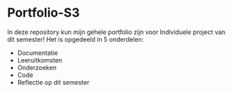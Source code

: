 # Portfolio-S3

In deze repository kun mijn gehele portfolio zijn voor Individuele project van dit semester!
Het is opgedeeld in 5 onderdelen:
- Documentatie
- Leeruitkomsten
- Onderzoeken
- Code
- Reflectie op dit semester
